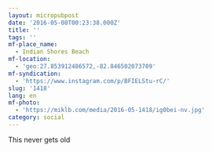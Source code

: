 ```yaml
---
layout: micropubpost
date: '2016-05-08T00:23:38.000Z'
title: ''
tags: ''
mf-place_name:
  - Indian Shores Beach
mf-location:
  - 'geo:27.853912486572,-82.846502073709'
mf-syndication:
  - 'https://www.instagram.com/p/BFIELStu-rC/'
slug: '1418'
lang: en
mf-photo:
  - 'https://miklb.com/media/2016-05-1418/ig0bei-nv.jpg'
category: social
---
```

This never gets old
